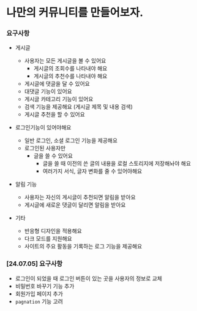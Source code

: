 # 나만의 커뮤니티를 만들어보자.


### 요구사항
- 게시글
  - 사용자는 모든 게시글을 볼 수 있어요
    - 게시글의 조회수를 나타내야 해요
    - 게시글의 추천수를 나타내야 해요
  - 게시글에 댓글을 달 수 있어요
  - 대댓글 기능이 있어요
  - 게시글 카테고리 기능이 있어요
  - 검색 기능을 제공해요 (게시글 제목 및 내용 검색)
  - 게시글 추천을 할 수 있어요
- 로그인기능이 있어야해요
  - 일반 로그인, 소셜 로그인 기능을 제공해요
  - 로그인된 사용자만 
    - 글을 쓸 수 있어요
      - 글을 쓸 때 이전의 쓴 글의 내용을 로컬 스토리지에 저장해놔야 해요
      - 여러가지 서식, 글자 변화를 줄 수 있어야해요
    
- 알림 기능
  - 사용자는 자신의 게시글이 추천되면 알림을 받아요
  - 게시글에 새로운 댓글이 달리면 알림을 받아요 
- 기타
  - 반응형 디자인을 적용해요
  - 다크 모드를 지원해요
  - 사이트의 주요 활동을 기록하는 로그 기능을 제공해요

### [24.07.05] 요구사항
- 로그인이 되었을 때 로그인 버튼이 있는 곳을 사용자의 정보로 교체
- 비밀번호 바꾸기 기능 추가
- 회원가입 페이지 추가
- `pagnation` 기능 고려